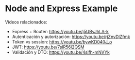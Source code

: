 # Node and Express Example

Videos relacionados:

- Express + Router: https://youtu.be/j5UBvJhLA-k
- Autenticación y autorización: https://youtu.be/rjZnvDlZfmk
- Token vs session: https://youtu.be/bywKD040J_o
- JWT: https://youtu.be/7slR56l2QSM
- Validación y DTO: https://youtu.be/4sifh-mNVYk
